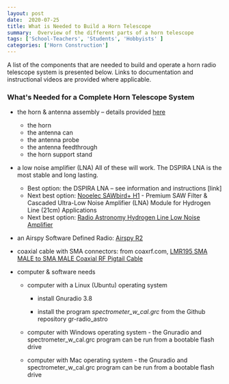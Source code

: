 ```yaml
---
layout: post
date:  2020-07-25
title: What is Needed to Build a Horn Telescope
summary:  Overview of the different parts of a horn telescope
tags: ['School-Teachers', 'Students', 'Hobbyists' ]
categories: ['Horn Construction']
---
```

A list of the components that are needed to build and operate a horn radio telescope system is presented below. Links to documentation and instructional videos are provided where applicable.

### What's Needed for a Complete Horn Telescope System
   - the horn & antenna assembly – details provided [here](https://drive.google.com/file/d/1qdc5lhKErFyIsc8b52ZIkCPJLi-XykSb/view?usp=sharing)

      * the horn
      * the antenna can
      * the antenna probe
      * the antenna feedthrough
      * the horn support stand

   - a low noise amplifier (LNA)
       All of these will work. The DSPIRA LNA is the most stable and long lasting.

      * Best option: the DSPIRA LNA – see information and instructions [link]
      * Next best option: [Nooelec SAWbird+ H1](https://www.nooelec.com/store/sdr/sdr-addons/sawbird-h1.html) - Premium SAW Filter & Cascaded Ultra-Low Noise Amplifier (LNA) Module for Hydrogen Line (21cm) Applications
      * Next best option: [Radio Astronomy Hydrogen Line Low Noise Amplifier](https://www.tindie.com/products/gpio/radio-astronomy-hydrogen-line-low-noise-amplifier/) 

   - an Airspy Software Defined Radio: [Airspy R2](https://airspy.com/airspy-r2) 

   - coaxial cable with SMA connectors: from coaxrf.com, [LMR195 SMA MALE to SMA MALE Coaxial RF Pigtail Cable](https://www.coaxrf.com/shop/1-rf-coaxial-cables/times-microwave-lmr195/sma-male-times-microwave-lmr195/lmr195-sma-male-to-sma-male-coaxial-rf-pigtail-cable-2/)

   - computer & software needs

      * computer with a Linux (Ubuntu) operating system

         + install Gnuradio 3.8

         + install the program *spectrometer_w_cal.grc* from the Github repository gr-radio_astro


      * computer with Windows operating system - the Gnuradio and spectrometer_w_cal.grc program can be run from a bootable flash drive

      * computer with Mac operating system - the Gnuradio and spectrometer_w_cal.grc program can be run from a bootable flash drive

